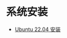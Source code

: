 # 系统安装

- [Ubuntu 22.04 安装](https://ubuntu.com/tutorials/how-to-install-ubuntu-desktop-on-raspberry-pi-4#1-overview)
